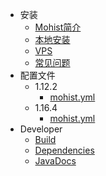 - 安装
  - [Mohist简介]()
  - [本地安装]()
  - [VPS]()
  - [常见问题](install/problem.md)
- 配置文件
  - 1.12.2
    - [mohist.yml](config/mohist-yml-1.12.2.md)
  - 1.16.4
    - [mohist.yml]()
- Developer
  - [Build](developer/build.md)
  - [Dependencies](developer/dependencies.md)
  - [JavaDocs](developer/javadocs.md)